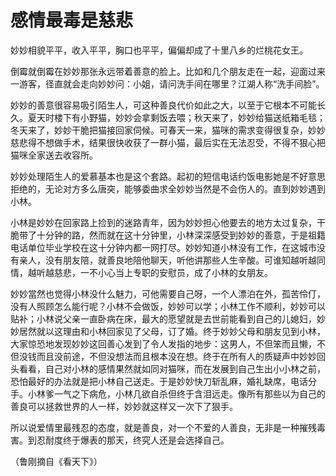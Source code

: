 # 感情最毒是慈悲

妙妙相貌平平，收入平平，胸口也平平，偏偏却成了十里八乡的烂桃花女王。 

倒霉就倒霉在妙妙那张永远带着善意的脸上。比如和几个朋友走在一起，迎面过来一游客，径直就会走向妙妙问：小姐，请问洗手间在哪里？江湖人称“洗手间脸”。 

妙妙的善意很容易吸引陌生人，可这种善良代价如此之大，以至于它根本不可能长久。夏天时楼下有小野猫，妙妙会拿剩饭去喂；秋天来了，妙妙给猫送纸箱毛毯；冬天来了，妙妙干脆把猫接回家伺候。可春天一来，猫咪的需求变得很复杂，妙妙慈悲得不想做手术，结果很快收获了一群小猫，最后实在无法忍受，不得不狠心把猫咪全家送去收容所。 

妙妙处理陌生人的爱慕基本也是这个套路。起初的短信电话约饭电影她是不好意思拒绝的，无论对方多么唐突，能够委曲求全妙妙当然是不会伤人的。直到妙妙遇到小林。 

小林是妙妙在回家路上捡到的迷路青年，因为妙妙担心他要去的地方太过复杂，干脆带了十分钟的路，然而就在这十分钟里，小林深深感受到妙妙的善意，于是祖籍电话单位毕业学校在这十分钟内都一网打尽。妙妙知道小林没有工作，在这城市没有亲人，没有朋友陪，就善良地陪他聊天，听他讲那些人生辛酸。可谁知越听越同情，越听越慈悲，一不小心当上专职的安慰员，成了小林的女朋友。 

妙妙當然也觉得小林没什么魅力，可他需要自己呀，一个人漂泊在外，孤苦伶仃，没有人照顾怎么能行呢？小林不会做饭，妙妙可以学；小林工作不顺利，妙妙可以贴补；小林说父亲一直卧病在床，最大的愿望就是去世前能看到自己的儿媳妇，妙妙居然就以这理由和小林回家见了父母，订了婚。终于妙妙父母和朋友见到小林，大家惊恐地发现妙妙这回善心发到了令人发指的地步：这男人，不但笨而且懒，不但没钱而且没前途，不但没想法而且根本没在想。终于在所有人的质疑声中妙妙回头看看，自己对小林的感情果然就如同对猫咪，而在发展到自己生出小小林之前，恐怕最好的办法就是把小林自己送走。于是妙妙快刀斩乱麻，婚礼缺席，电话分手。小林爹一气之下病危，小林几欲自杀但终于含泪远走。像所有那些以为自己的善良可以拯救世界的人一样，妙妙就这样又一次下了狠手。 

所以说爱情里最残忍的态度，就是善良，对一个不爱的人善良，无非是一种摧残毒害。到忍耐度终于爆表的那天，终究人还是会选择自己。 

（鲁刚摘自《看天下》）
